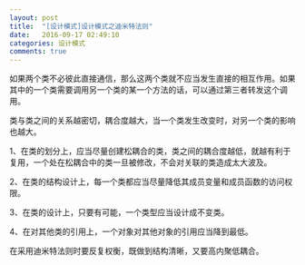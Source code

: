 ```yaml
---
layout: post
title:  "[设计模式]设计模式之迪米特法则"
date:   2016-09-17 02:49:10
categories: 设计模式
comments: true
---
```


如果两个类不必彼此直接通信，那么这两个类就不应当发生直接的相互作用。如果其中的一个类需要调用另一个类的某一个方法的话，可以通过第三者转发这个调用。

类与类之间的关系越密切，耦合度越大，当一个类发生改变时，对另一个类的影响也越大。

1、在类的划分上，应当尽量创建松耦合的类，类之间的耦合度越低，就越有利于复用，一个处在松耦合中的类一旦被修改，不会对关联的类造成太大波及。

2、在类的结构设计上，每一个类都应当尽量降低其成员变量和成员函数的访问权限。

3、在类的设计上，只要有可能，一个类型应当设计成不变类。

4、在对其他类的引用上，一个对象对其他对象的引用应当降到最低。

在采用迪米特法则时要反复权衡，既做到结构清晰，又要高内聚低耦合。